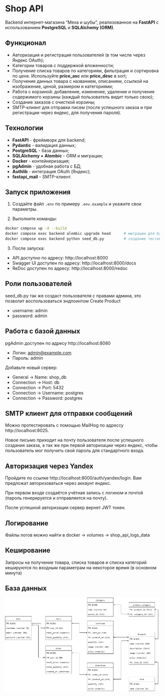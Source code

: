 # Shop API  

Backend интернет-магазина “Меха и шубы”, реализованное на **FastAPI** с использованием **PostgreSQL** и **SQLAlchemy (ORM)**.  

## Функционал  

- Авторизация и регистрация пользователей (в том числе через Яндекс OAuth); 
- Категории товаров с поддержкой вложенности;
- Получение списка товаров по категориям, фильтрация и сортировка по цене. Используйте **price_asc** или **price_desc** в sort;  
- Получение данных товара с названием, описанием, ссылкой на изображение, ценой, размером и категориями;  
- Работа с корзиной: добавление, изменение, удаление и получение содержимого корзины (каждый пользователь видит только свою);  
- Создание заказов с очисткой корзины;  
- SMTP-клиент для отправки писем (после успешного заказа и при регистрации через яндекс, для получения пароля).  

## Технологии  

- **FastAPI** - фреймворк для backend;
- **Pydantic** - валидация данных;   
- **PostgreSQL** - база данных;  
- **SQLAlchemy + Alembic** - ORM и миграции;  
- **Docker** - контейнеризация;  
- **pgAdmin** - удобная работа с БД;  
- **Authlib** - интеграция OAuth (Яндекс);  
- **fastapi_mail** - SMTP-клиент.  

## Запуск приложения  

1. Создайте файл `.env` по примеру `.env.example` и укажите свои параметры.  

2. Выполните команды:  
```bash
docker compose up -d --build
docker compose exec backend alembic upgrade head      # миграции для базы данных
docker compose exec backend python seed_db.py         # создание тестовых данных
```
3. После запуска:

- API доступно по адресу: http://localhost:8000
- Swagger UI доступен по адресу: http://localhost:8000/docs
- ReDoc доступен по адресу: http://localhost:8000/redoc

## Роли пользователей

seed_db.py так же создаст пользователя с правами админа, это позволит воспользоваться эндпоинтом Create Product
- username: admin 
- password: admin

## Работа с базой данных

pgAdmin доступен по адресу http://localhost:8080

- Логин: admin@example.com
- Пароль: admin

Добавьте новый сервер:

- General -> Name: shop_db
- Connection -> Host: db
- Connection -> Port: 5432
- Connection -> Username: postgres
- Connection -> Password: postgres

## SMTP клиент для отправки сообщений

Можно протестировать с помощью MailHog по адрессу http://localhost:8025.

Новое письмо приходит на почту пользователя после успешного создания заказа, а так же при первой авторизации через яндекс, чтобы пользователь мог получить свой пароль для стандартного входа.

## Авторизация через Yandex

Пройдите по ссылке http://localhost:8000/auth/yandex/login. Вам предложат авторизоваться через аккаунт яндекс. 

При первом входе создаётся учётная запись с логином и почтой (пароль генерируется и отправляется на почту).

После успешной авторизации сервер вернет JWT токен.

## Логирование

Файлы логов можно найти в docker -> volumes -> shop_api_logs_data

## Кеширование

Запросы на получение товара, списка товаров и списка категорий кешируются по входным параметрам на некоторое время (в основном минута)

## База данных

![схема базы данных](images/shop_db.png)